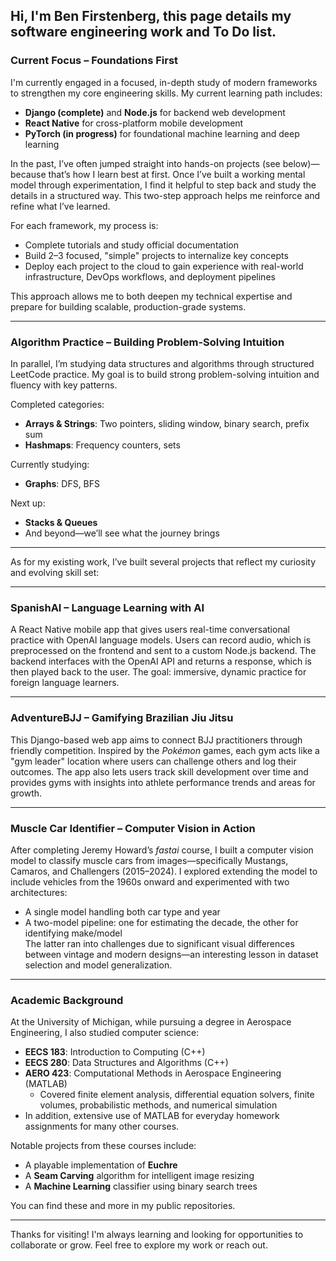 ##  Hi, I'm Ben Firstenberg, this page details my software engineering work and To Do list.

### Current Focus – Foundations First

I'm currently engaged in a focused, in-depth study of modern frameworks to strengthen my core engineering skills. My current learning path includes:

- **Django (complete)** and **Node.js** for backend web development  
- **React Native** for cross-platform mobile development  
- **PyTorch (in progress)** for foundational machine learning and deep learning  

In the past, I’ve often jumped straight into hands-on projects (see below)—because that’s how I learn best at first. Once I’ve built a working mental model through experimentation, I find it helpful to step back and study the details in a structured way. This two-step approach helps me reinforce and refine what I’ve learned.

For each framework, my process is:

- Complete tutorials and study official documentation  
- Build 2–3 focused, "simple" projects to internalize key concepts  
- Deploy each project to the cloud to gain experience with real-world infrastructure, DevOps workflows, and deployment pipelines  

This approach allows me to both deepen my technical expertise and prepare for building scalable, production-grade systems.

---

### Algorithm Practice – Building Problem-Solving Intuition

In parallel, I’m studying data structures and algorithms through structured LeetCode practice. My goal is to build strong problem-solving intuition and fluency with key patterns.

Completed categories:

- **Arrays & Strings**: Two pointers, sliding window, binary search, prefix sum  
- **Hashmaps**: Frequency counters, sets  

Currently studying:

- **Graphs**: DFS, BFS  

Next up:

- **Stacks & Queues**  
- And beyond—we’ll see what the journey brings

---

As for my existing work, I’ve built several projects that reflect my curiosity and evolving skill set:


---

### SpanishAI – Language Learning with AI  
A React Native mobile app that gives users real-time conversational practice with OpenAI language models. Users can record audio, which is preprocessed on the frontend and sent to a custom Node.js backend. The backend interfaces with the OpenAI API and returns a response, which is then played back to the user. The goal: immersive, dynamic practice for foreign language learners.

---

### AdventureBJJ – Gamifying Brazilian Jiu Jitsu  
This Django-based web app aims to connect BJJ practitioners through friendly competition. Inspired by the *Pokémon* games, each gym acts like a "gym leader" location where users can challenge others and log their outcomes. The app also lets users track skill development over time and provides gyms with insights into athlete performance trends and areas for growth.

---

### Muscle Car Identifier – Computer Vision in Action  
After completing Jeremy Howard’s *fastai* course, I built a computer vision model to classify muscle cars from images—specifically Mustangs, Camaros, and Challengers (2015–2024). I explored extending the model to include vehicles from the 1960s onward and experimented with two architectures:
- A single model handling both car type and year  
- A two-model pipeline: one for estimating the decade, the other for identifying make/model  
The latter ran into challenges due to significant visual differences between vintage and modern designs—an interesting lesson in dataset selection and model generalization.

---

### Academic Background  

At the University of Michigan, while pursuing a degree in Aerospace Engineering, I also studied computer science:

- **EECS 183**: Introduction to Computing (C++)  
- **EECS 280**: Data Structures and Algorithms (C++)  
- **AERO 423**: Computational Methods in Aerospace Engineering (MATLAB)  
    - Covered finite element analysis, differential equation solvers, finite volumes, probabilistic methods, and numerical simulation
- In addition, extensive use of MATLAB for everyday homework assignments for many other courses. 

Notable projects from these courses include:
- A playable implementation of **Euchre**
- A **Seam Carving** algorithm for intelligent image resizing  
- A **Machine Learning** classifier using binary search trees

You can find these and more in my public repositories.

---

Thanks for visiting! I'm always learning and looking for opportunities to collaborate or grow. Feel free to explore my work or reach out.

